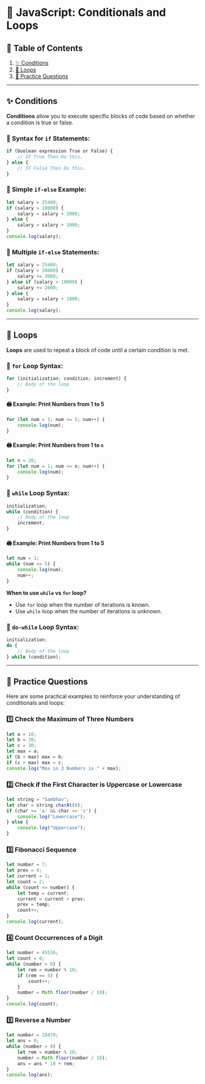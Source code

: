# 🌟 JavaScript: Conditionals and Loops

## 📜 Table of Contents
1. [✨ Conditions](#-conditions)
2. [🔄 Loops](#-loops)
3. [📝 Practice Questions](#-practice-questions)

---

## ✨ Conditions
**Conditions** allow you to execute specific blocks of code based on whether a condition is true or false.

### 🔹 Syntax for `if` Statements:
```javascript
if (boolean expression True or False) {
    // IF True Then Do this.
} else {
    // IF False Then Do this.
}
```

### 🔹 Simple `if-else` Example:
```javascript
let salary = 25400;
if (salary > 10000) {
    salary = salary + 2000;
} else {
    salary = salary + 1000;
}
console.log(salary);
```
### 🔹 Multiple `if-else` Statements:
```javascript
let salary = 25400;
if (salary > 20000) {
    salary += 3000;
} else if (salary > 10000) {
    salary += 2000;
} else {
    salary = salary + 1000;
}
console.log(salary);
```

---

## 🔄 Loops
**Loops** are used to repeat a block of code until a certain condition is met.

### 🔹 `for` Loop Syntax:
```javascript
for (initialization; condition; increment) {
    // Body of the loop
}
```
#### 🖨️ Example: Print Numbers from 1 to 5
```javascript
for (let num = 1; num <= 5; num++) {
    console.log(num);
}
```
#### 🖨️ Example: Print Numbers from 1 to `n`
```javascript
let n = 20;
for (let num = 1; num <= n; num++) {
    console.log(num);
}
```

### 🔹 `while` Loop Syntax:
```javascript
initialization;
while (condition) {
    // Body of the loop
    increment;
}
```
#### 🖨️ Example: Print Numbers from 1 to 5
```javascript
let num = 1;
while (num <= 5) {
    console.log(num);
    num++;
}
```
**When to use `while` vs `for` loop?**
- Use `for` loop when the number of iterations is known.
- Use `while` loop when the number of iterations is unknown.

### 🔹 `do-while` Loop Syntax:
```javascript
initialization;
do {
    // Body of the loop
} while (condition);
```

---

## 📝 Practice Questions
Here are some practical examples to reinforce your understanding of conditionals and loops:

### 1️⃣ Check the Maximum of Three Numbers
```javascript
let a = 10;
let b = 20;
let c = 30;
let max = a;
if (b > max) max = b;
if (c > max) max = c;
console.log("Max in 3 Numbers is " + max);
```

### 2️⃣ Check if the First Character is Uppercase or Lowercase
```javascript
let string = "Sambhav";
let char = string.charAt(0);
if (char >= 'a' && char <= 'z') {
    console.log("Lowercase");
} else {
    console.log("Uppercase");
}
```

### 3️⃣ Fibonacci Sequence
```javascript
let number = 7;
let prev = 0;
let current = 1;
let count = 2;
while (count <= number) {
    let temp = current;
    current = current + prev;
    prev = temp;
    count++;
}
console.log(current);
```

### 4️⃣ Count Occurrences of a Digit
```javascript
let number = 45536;
let count = 0;
while (number > 0) {
    let rem = number % 10;
    if (rem == 5) {
        count++;
    }
    number = Math.floor(number / 10);
}
console.log(count);
```

### 5️⃣ Reverse a Number
```javascript
let number = 28479;
let ans = 0;
while (number > 0) {
    let rem = number % 10;
    number = Math.floor(number / 10);
    ans = ans * 10 + rem;
}
console.log(ans);
```

